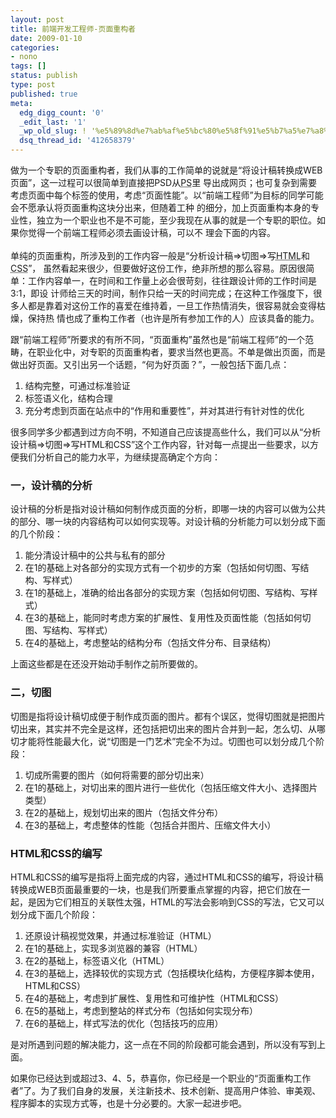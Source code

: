 ```yaml
---
layout: post
title: 前端开发工程师-页面重构者
date: 2009-01-10
categories:
- nono
tags: []
status: publish
type: post
published: true
meta:
  edg_digg_count: '0'
  _edit_last: '1'
  _wp_old_slug: ! '%e5%89%8d%e7%ab%af%e5%bc%80%e5%8f%91%e5%b7%a5%e7%a8%8b%e5%b8%88-%e9%a1%b5%e9%9d%a2%e9%87%8d%e6%9e%84%e8%80%85'
  dsq_thread_id: '412658379'
---
```

<p>做为一个专职的页面重构者，我们从事的工作简单的说就是&ldquo;将设计稿转换成WEB页面&rdquo;，这一过程可以很简单到直接把PSD从<acronym title="Photoshop">PS</acronym>里 导出成网页；也可复杂到需要考虑页面中每个标签的使用，考虑&ldquo;页面性能&rdquo;。以&ldquo;前端工程师&rdquo;为目标的同学可能会不愿承认将页面重构这块分出来，但随着工种 的细分，加上页面重构本身的专业性，独立为一个职业也不是不可能，至少我现在从事的就是一个专职的职位。如果你觉得一个前端工程师必须去画设计稿，可以不 理会下面的内容。<br />
<br />
单纯的页面重构，所涉及到的工作内容一般是&ldquo;分析设计稿=&gt;切图=&gt;写<acronym title="HyperText Markup Language"><span>HTML</span></acronym>和<acronym title="Cascade Style Sheet"><span>CSS</span></acronym>&rdquo;， 虽然看起来很少，但要做好这份工作，绝非所想的那么容易。原因很简单：工作内容单一，在时间和工作量上必会很苛刻，往往跟设计师的工作时间是3:1，即设 计师给三天的时间，制作只给一天的时间完成；在这种工作强度下，很多人都是靠着对这份工作的喜爱在维持着，一旦工作热情消失，很容易就会变得枯燥，保持热 情也成了重构工作者（也许是所有参加工作的人）应该具备的能力。</p>
<p>跟&ldquo;前端工程师&rdquo;所要求的有所不同，&ldquo;页面重构&rdquo;虽然也是&ldquo;前端工程师&rdquo;的一个范畴，在职业化中，对专职的页面重构者，要求当然也更高。不单是做出页面，而是做出好页面。又引出另一个话题，&ldquo;何为好页面？&rdquo;，一般包括下面几点：</p>
<ol>
    <li>结构完整，可通过标准验证</li>
    <li>标签语义化，结构合理</li>
    <li>充分考虑到页面在站点中的&ldquo;作用和重要性&rdquo;，并对其进行有针对性的优化</li>
</ol>
<p>很多同学多少都遇到过方向不明，不知道自己应该提高些什么，我们可以从&ldquo;分析设计稿=&gt;切图=&gt;写HTML和CSS&rdquo;这个工作内容，针对每一点提出一些要求，以方便我们分析自己的能力水平，为继续提高确定个方向：</p>
<h3>一，设计稿的分析</h3>
<p>设计稿的分析是指对设计稿如何制作成页面的分析，即哪一块的内容可以做为公共的部分、哪一块的内容结构可以如何实现等。对设计稿的分析能力可以划分成下面的几个阶段：</p>
<ol>
    <li>能分清设计稿中的公共与私有的部分</li>
    <li>在1的基础上对各部分的实现方式有一个初步的方案（包括如何切图、写结构、写样式）</li>
    <li>在1的基础上，准确的给出各部分的实现方案（包括如何切图、写结构、写样式）</li>
    <li>在3的基础上，能同时考虑方案的扩展性、复用性及页面性能（包括如何切图、写结构、写样式）</li>
    <li>在4的基础上，考虑整站的结构分布（包括文件分布、目录结构）</li>
</ol>
<p>上面这些都是在还没开始动手制作之前所要做的。</p>
<h3>二，切图</h3>
<p>切图是指将设计稿切成便于制作成页面的图片。都有个误区，觉得切图就是把图片切出来，其实并不完全是这样，还包括把切出来的图片合并到一起，怎么切、从哪切才能将性能最大化，说&ldquo;切图是一门艺术&rdquo;完全不为过。切图也可以划分成几个阶段：</p>
<ol>
    <li>切成所需要的图片（如何将需要的部分切出来）</li>
    <li>在1的基础上，对切出来的图片进行一些优化（包括压缩文件大小、选择图片类型）</li>
    <li>在2的基础上，规划切出来的图片（包括文件分布）</li>
    <li>在3的基础上，考虑整体的性能（包括合并图片、压缩文件大小）</li>
</ol>
<h3>HTML和CSS的编写</h3>
<p>HTML和CSS的编写是指将上面完成的内容，通过HTML和CSS的编写，将设计稿转换成WEB页面最重要的一块，也是我们所要重点掌握的内容，把它们放在一起，是因为它们相互的关联性太强，HTML的写法会影响到CSS的写法，它又可以划分成下面几个阶段：</p>
<ol>
    <li>还原设计稿视觉效果，并通过标准验证（HTML）</li>
    <li>在1的基础上，实现多浏览器的兼容（HTML）</li>
    <li>在2的基础上，标签语义化（HTML）</li>
    <li>在3的基础上，选择较优的实现方式（包括模块化结构，方便程序脚本使用，HTML和CSS）</li>
    <li>在4的基础上，考虑到扩展性、复用性和可维护性（HTML和CSS）</li>
    <li>在5的基础上，考虑到整站的样式分布（包括如何实现分布）</li>
    <li>在6的基础上，样式写法的优化（包括技巧的应用）</li>
</ol>
<p>是对所遇到问题的解决能力，这一点在不同的阶段都可能会遇到，所以没有写到上面。</p>
<p>如果你已经达到或超过3、4、5，恭喜你，你已经是一个职业的&ldquo;页面重构工作者&rdquo;了。为了我们自身的发展，关注新技术、技术创新、提高用户体验、审美观、程序脚本的实现方式等，也是十分必要的。大家一起进步吧。</p>
